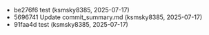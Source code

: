 - be276f6 test (ksmsky8385, 2025-07-17)
- 5696741 Update commit_summary.md (ksmsky8385, 2025-07-17)
- 91faa4d test (ksmsky8385, 2025-07-17)
